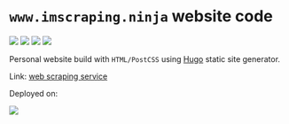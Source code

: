 # `www.imscraping.ninja` website code

![](https://cdn.rawgit.com/aleen42/badges/master/src/eslint.svg) ![](https://cdn.rawgit.com/aleen42/badges/master/src/webpack.svg) ![](https://img.shields.io/badge/html-ok-yellowgreen.svg) ![](https://img.shields.io/badge/markup-markdown-brightgreen.svg)

Personal website build with `HTML/PostCSS` using [Hugo](https://gohugo.io) static site generator.

Link: [web scraping service](http://www.imscraping.ninja)

Deployed on:

[![](https://www.netlify.com/img/global/badges/netlify-color-accent.svg)](https://www.netlify.com)
